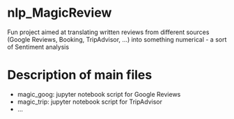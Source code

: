 # nlp_MagicReview
Fun project aimed at translating written reviews from different sources (Google Reviews, Booking, TripAdvisor, ...) into something numerical - a sort of Sentiment analysis

# Description of main files
- magic_goog: jupyter notebook script for Google Reviews
- magic_trip: jupyter notebook script for TripAdvisor
- ...
